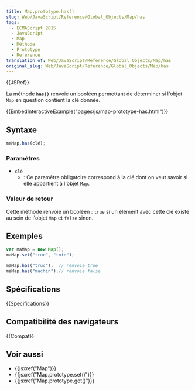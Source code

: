 ```yaml
---
title: Map.prototype.has()
slug: Web/JavaScript/Reference/Global_Objects/Map/has
tags:
  - ECMAScript 2015
  - JavaScript
  - Map
  - Méthode
  - Prototype
  - Reference
translation_of: Web/JavaScript/Reference/Global_Objects/Map/has
original_slug: Web/JavaScript/Reference/Global_Objects/Map/has
---
```


{{JSRef}}

La méthode **`has()`** renvoie un booléen permettant de déterminer si l'objet `Map` en question contient la clé donnée.

{{EmbedInteractiveExample("pages/js/map-prototype-has.html")}}

## Syntaxe

```js
maMap.has(clé);
```

### Paramètres

- `clé`
  - : Ce paramètre obligatoire correspond à la clé dont on veut savoir si elle appartient à l'objet `Map`.

### Valeur de retour

Cette méthode renvoie un booléen : `true` si un élément avec cette clé existe au sein de l'objet `Map` et `false` sinon.

## Exemples

```js
var maMap = new Map();
maMap.set("truc", "toto");

maMap.has("truc");  // renvoie true
maMap.has("machin");// renvoie false
```

## Spécifications

{{Specifications}}

## Compatibilité des navigateurs

{{Compat}}

## Voir aussi

- {{jsxref("Map")}}
- {{jsxref("Map.prototype.set()")}}
- {{jsxref("Map.prototype.get()")}}
